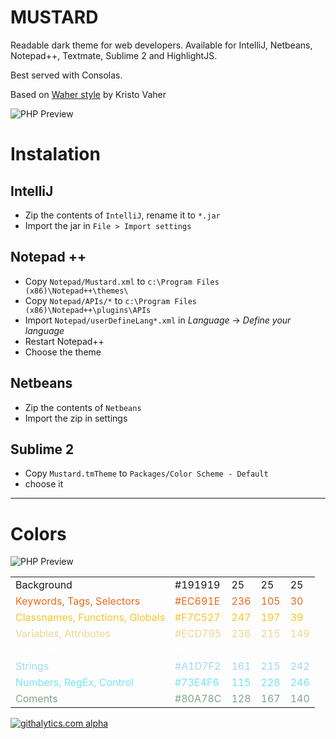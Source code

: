 MUSTARD
=======

Readable dark theme for web developers. Available for IntelliJ, Netbeans, Notepad++, Textmate, Sublime 2 and HighlightJS.

Best served with Consolas.

Based on [Waher style](http://waher.net/archives/1013) by Kristo Vaher

![PHP Preview](https://raw.github.com/panrafal/mustard-theme/master/preview-php.png)

Instalation
===========

IntelliJ
--------

- Zip the contents of `IntelliJ`, rename it to `*.jar`
- Import the jar in `File > Import settings`

Notepad ++
----------

- Copy `Notepad/Mustard.xml` to `c:\Program Files (x86)\Notepad++\themes\`
- Copy `Notepad/APIs/*` to `c:\Program Files (x86)\Notepad++\plugins\APIs`
- Import `Notepad/userDefineLang*.xml` in *Language* -> _Define your language_
- Restart Notepad++
- Choose the theme


Netbeans
--------

- Zip the contents of `Netbeans`
- Import the zip in settings


Sublime 2
---------

- Copy `Mustard.tmTheme` to `Packages/Color Scheme - Default`
- choose it

-------------------------------------------------------------------------------

Colors
======

![PHP Preview](https://raw.github.com/panrafal/mustard-theme/master/colors.png)

<table>
<tr style="color:#191919;"><td>Background  </td><td>#191919</td><td>25</td><td>25</td><td>25</td></tr>
<tr style="color:#EC691E;"><td>Keywords, Tags, Selectors</td><td>#EC691E</td><td>236</td><td>105</td><td>30</td></tr>
<tr style="color:#F7C527;"><td>Classnames, Functions, Globals</td><td>#F7C527</td><td>247</td><td>197</td><td>39</td></tr>
<tr style="color:#ECD795;"><td>Variables, Attributes</td><td>#ECD795</td><td>236</td><td>215</td><td>149</td></tr>
<tr style="color:#FFFFFF;"><td>Operators</td><td>#FFFFFF</td><td>255</td><td>255</td><td>255</td></tr>
<tr style="color:#A1D7F2;"><td>Strings</td><td>#A1D7F2</td><td>161 </td><td>215</td><td>242</td></tr>
<tr style="color:#73E4F6;"><td>Numbers, RegEx, Control</td><td>#73E4F6</td><td>115</td><td>228</td><td>246</td></tr>
<tr style="color:#80A78C;"><td>Coments</td><td>#80A78C</td><td>128</td><td>167</td><td>140</td></tr>
</table> 

[![githalytics.com alpha](https://cruel-carlota.pagodabox.com/95ce03b95f25ae35b54a759b7ac51ae0 "githalytics.com")](http://githalytics.com/panrafal/mustard-theme)
